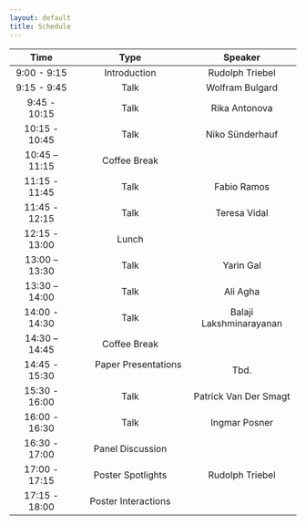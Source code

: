 ```yaml
---
layout: default
title: Schedule
---
```


|  **Time** | **Type** | **Speaker**  |
|:-------------:|:---------------:|:---:|
| 9:00 - 9:15 | Introduction  | Rudolph Triebel  |
| 9:15 - 9:45 | Talk  | Wolfram Bulgard  |
| 9:45 - 10:15 | Talk  | Rika Antonova  |
| 10:15 - 10:45 | Talk  | Niko Sünderhauf  |
| 10:45 – 11:15 | Coffee Break  |   |
| 11:15 - 11:45 | Talk  | Fabio Ramos  |
| 11:45 - 12:15 | Talk  | Teresa Vidal  |
| 12:15 - 13:00 | Lunch  |   |
| 13:00 – 13:30 | Talk  | Yarin Gal  |
| 13:30 – 14:00 | Talk  | Ali Agha  |
| 14:00 - 14:30 | Talk  | Balaji Lakshminarayanan  |
| 14:30 – 14:45 | Coffee Break  |   |
| 14:45 - 15:30 | &ensp;&ensp;&ensp; Paper Presentations &ensp;&ensp;&ensp;  | Tbd.  |
| 15:30 - 16:00 | Talk  | Patrick Van Der Smagt  |
| 16:00 - 16:30 | Talk  | Ingmar Posner |
| 16:30 - 17:00 | Panel Discussion  |   |
| 17:00 - 17:15 | Poster Spotlights | Rudolph Triebel |
| 17:15 - 18:00 | Poster Interactions |   |
